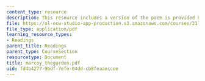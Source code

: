 ```yaml
---
content_type: resource
description: This resource includes a version of the poem is provided by Andrew Marvell.
file: https://ol-ocw-studio-app-production.s3.amazonaws.com/courses/21l-004-major-poets-fall-2001/fd4b42779bdf7efe04ddcb8feaaeccee_marcoy_thegarden.pdf
file_type: application/pdf
learning_resource_types:
- Readings
parent_title: Readings
parent_type: CourseSection
resourcetype: Document
title: marcoy_thegarden.pdf
uid: fd4b4277-9bdf-7efe-04dd-cb8feaaeccee
---
```

